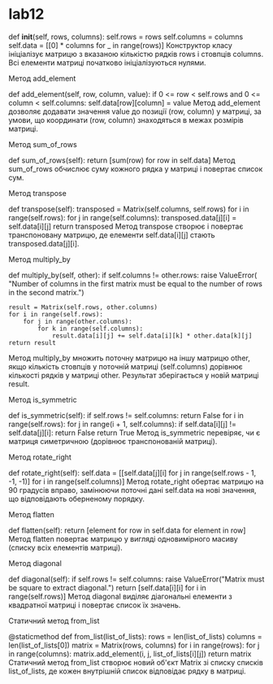 # lab12
def __init__(self, rows, columns):
    self.rows = rows
    self.columns = columns
    self.data = [[0] * columns for _ in range(rows)]
Конструктор класу ініціалізує матрицю з вказаною кількістю рядків rows і стовпців columns. Всі елементи матриці початково ініціалізуються нулями.

Метод add_element

def add_element(self, row, column, value):
    if 0 <= row < self.rows and 0 <= column < self.columns:
        self.data[row][column] = value
Метод add_element дозволяє додавати значення value до позиції (row, column) у матриці, за умови, що координати (row, column) знаходяться в межах розмірів матриці.

Метод sum_of_rows

def sum_of_rows(self):
    return [sum(row) for row in self.data]
Метод sum_of_rows обчислює суму кожного рядка у матриці і повертає список сум.

Метод transpose

def transpose(self):
    transposed = Matrix(self.columns, self.rows)
    for i in range(self.rows):
        for j in range(self.columns):
            transposed.data[j][i] = self.data[i][j]
    return transposed
Метод transpose створює і повертає транспоновану матрицю, де елементи self.data[i][j] стають transposed.data[j][i].

Метод multiply_by

def multiply_by(self, other):
    if self.columns != other.rows:
        raise ValueError(
            "Number of columns in the first matrix must be equal to the number of rows in the second matrix.")

    result = Matrix(self.rows, other.columns)
    for i in range(self.rows):
        for j in range(other.columns):
            for k in range(self.columns):
                result.data[i][j] += self.data[i][k] * other.data[k][j]
    return result
Метод multiply_by множить поточну матрицю на іншу матрицю other, якщо кількість стовпців у поточній матриці (self.columns) дорівнює кількості рядків у матриці other. Результат зберігається у новій матриці result.

Метод is_symmetric

def is_symmetric(self):
    if self.rows != self.columns:
        return False
    for i in range(self.rows):
        for j in range(i + 1, self.columns):
            if self.data[i][j] != self.data[j][i]:
                return False
    return True
Метод is_symmetric перевіряє, чи є матриця симетричною (дорівнює транспонованій матриці).

Метод rotate_right

def rotate_right(self):
    self.data = [[self.data[j][i] for j in range(self.rows - 1, -1, -1)] for i in range(self.columns)]
Метод rotate_right обертає матрицю на 90 градусів вправо, замінюючи поточні дані self.data на нові значення, що відповідають оберненому порядку.

Метод flatten

def flatten(self):
    return [element for row in self.data for element in row]
Метод flatten повертає матрицю у вигляді одновимірного масиву (списку всіх елементів матриці).

Метод diagonal

def diagonal(self):
    if self.rows != self.columns:
        raise ValueError("Matrix must be square to extract diagonal.")
    return [self.data[i][i] for i in range(self.rows)]
Метод diagonal виділяє діагональні елементи з квадратної матриці і повертає список їх значень.

Статичний метод from_list

@staticmethod
def from_list(list_of_lists):
    rows = len(list_of_lists)
    columns = len(list_of_lists[0])
    matrix = Matrix(rows, columns)
    for i in range(rows):
        for j in range(columns):
            matrix.add_element(i, j, list_of_lists[i][j])
    return matrix
Статичний метод from_list створює новий об'єкт Matrix зі списку списків list_of_lists, де кожен внутрішній список відповідає рядку в матриці.






